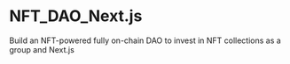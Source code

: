 # NFT_DAO_Next.js
Build an NFT-powered fully on-chain DAO to invest in NFT collections as a group and Next.js
